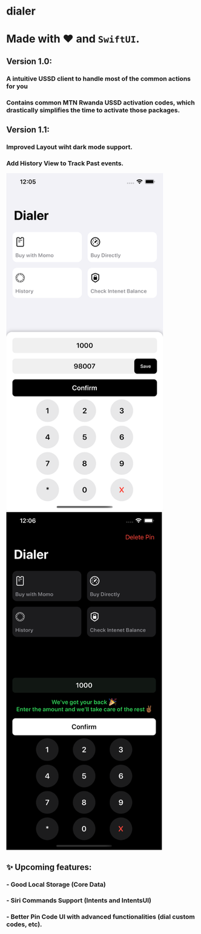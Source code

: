 # dialer
# Made with ❤️ and ``SwiftUI``.

## Version 1.0:

### A intuitive USSD client to handle most of the common actions for you
### Contains common MTN Rwanda USSD activation codes, which drastically simplifies the time to activate those packages. 

## Version 1.1:
### Improved Layout wiht dark mode support.
### Add History View to Track Past events.

<img alt="Pin Detail View" height="890" width="414" src="pin.light.png">&nbsp;&nbsp;&nbsp;&nbsp;<img alt="Pin Detail View" height="890" src="pin.dark.png">

## ✨ Upcoming features:

### - Good Local Storage (Core Data)
### - Siri Commands Support (Intents and IntentsUI)
### - Better Pin Code UI with advanced functionalities (dial custom codes, etc).


